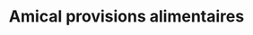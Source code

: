 ---
title: "Amical provisions alimentaires"
url: /route-dattes/amical-provisions-alimentaires/
shop: comodidad
---